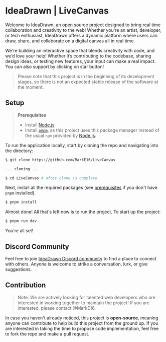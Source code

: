 # IdeaDrawn | LiveCanvas

Welcome to IdeaDrawn, an open source project designed to bring real time collaboration and creativity to the web! Whether you're an artist, developer, or tech enthusiast, IdeaDrawn offers a dynamic platform where users can draw, share, and collaborate on a digital canvas all in real time.

We're building an interactive space that blends creativity with code, and we’d love your help! Whether it’s contributing to the codebase, sharing design ideas, or testing new features, your input can make a real impact. You can also support by clicking on star button!

> Please note that this project is in the beginning of its development stages, so there is not an expected stable release of the software at the moment.

## Setup

> **Prerequisites**
>
> - Install [Node.js](https://nodejs.org/)
> - Install [`pnpm`](https://pnpm.io/), as this project uses this package manager instead of the usual `npm` provided by [Node.js](https://nodejs.org/).

To run the application locally, start by cloning the repo and navigating into the directory:

```bash
$ git clone https://github.com/MarkE16/LiveCanvas

... cloning ...

$ cd LiveCanvas # after clone is complete.
```

Next, install all the required packages (see [prerequisites](https://github.com/MarkE16/LiveCanvas#prerequisites) if you don't have `pnpm` installed).

```bash
$ pnpm install
```

Almost done! All that's left now is to run the project. To start up the project:

```bash
$ pnpm run dev
```

You're all set!

## Discord Community

Feel free to join [IdeaDrawn Discord community](https://discord.gg/Up7E6gnkuy) to find a place to connect with others. Anyone is welcome to strike a conversation, lurk, or give suggestions.

## Contribution

> Note: We are actively looking for talented web developers who are interested in working together
> to maintain the project! If you are interested, please contact @MarkE16.

In case you haven't already noticed, this project is **open-source**, meaning anyone can contribute to help build this project from the ground up. If you are interested in
taking the time to propose code implementation, feel free to fork the repo and make a pull request.
